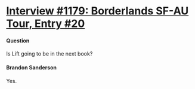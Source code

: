 # [Interview #1179: Borderlands SF-AU Tour, Entry #20](https://www.theoryland.com/intvmain.php?i=1179#20)

#### Question

Is Lift going to be in the next book?

#### Brandon Sanderson

Yes.

